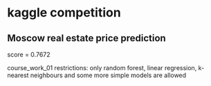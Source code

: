 # kaggle competition

## Moscow real estate price prediction

score = 0.7672

course_work_01
restrictions: only random forest, linear regression, k-nearest neighbours and some more simple models are allowed

